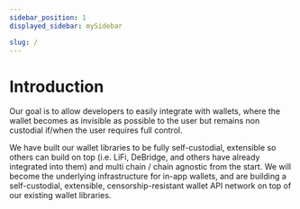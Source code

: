 ```yaml
---
sidebar_position: 1
displayed_sidebar: mySidebar

slug: /
---
```


# Introduction

Our goal is to allow developers to easily integrate with wallets, where the wallet becomes as invisible as possible to the user but remains non custodial if/when the user requires full control.

We have built our wallet libraries to be fully self-custodial, extensible so others can build on top (i.e. LiFi, DeBridge, and others have already integrated into them) and multi chain / chain agnostic from the start. We will become the underlying infrastructure for in-app wallets, and are building a self-custodial, extensible, censorship-resistant wallet API network on top of our existing wallet libraries.
